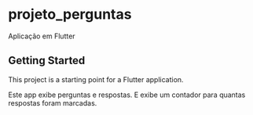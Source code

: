 # projeto_perguntas

Aplicação em Flutter

## Getting Started

This project is a starting point for a Flutter application.

Este app exibe perguntas e respostas. E exibe um contador para quantas respostas foram marcadas.
